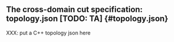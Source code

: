 ## The cross-domain cut specification: topology.json [TODO: TA] {#topology.json}

XXX: put a C++ topology json here

